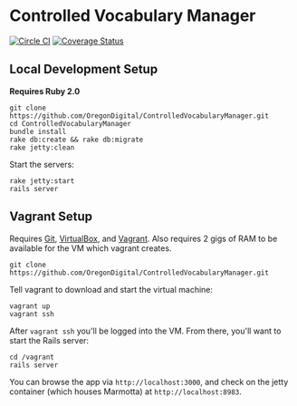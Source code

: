 Controlled Vocabulary Manager
=============================
[![Circle CI](https://circleci.com/gh/OregonDigital/ControlledVocabularyManager.svg?style=svg)](https://circleci.com/gh/OregonDigital/ControlledVocabularyManager)
[![Coverage Status](https://coveralls.io/repos/OregonDigital/ControlledVocabularyManager/badge.svg)](https://coveralls.io/r/OregonDigital/ControlledVocabularyManager)

Local Development Setup
-----

**Requires Ruby 2.0**

	git clone https://github.com/OregonDigital/ControlledVocabularyManager.git
	cd ControlledVocabularyManager
	bundle install
	rake db:create && rake db:migrate
	rake jetty:clean

Start the servers:

	rake jetty:start
	rails server

Vagrant Setup
-----

Requires [Git](http://www.git-scm.com/),
[VirtualBox](https://www.virtualbox.org/), and
[Vagrant](http://www.vagrantup.com/).  Also requires 2 gigs of RAM to be
available for the VM which vagrant creates.

`git clone https://github.com/OregonDigital/ControlledVocabularyManager.git`

Tell vagrant to download and start the virtual machine:

    vagrant up
    vagrant ssh

After `vagrant ssh` you'll be logged into the VM.  From there, you'll want to
start the Rails server:

    cd /vagrant
    rails server

You can browse the app via `http://localhost:3000`, and check on the jetty
container (which houses Marmotta) at `http://localhost:8983`.
